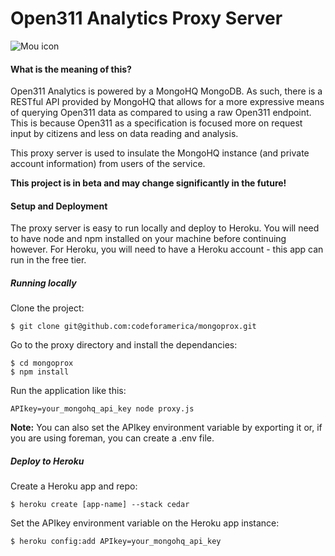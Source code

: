# Open311 Analytics Proxy Server

![Mou icon](http://codeforamerica.org/wp-content/themes/cfawp2012/images/logo.png)

#### What is the meaning of this?

Open311 Analytics is powered by a MongoHQ MongoDB. As such, there is a RESTful API provided by MongoHQ that allows for a more expressive means of querying Open311 data as compared to using a raw Open311 endpoint. This is because Open311 as a specification is focused more on request input by citizens and less on data reading and analysis.

This proxy server is used to insulate the MongoHQ instance (and private account information) from users of the service.

**This project is in beta and may change significantly in the future!**

#### Setup and Deployment

The proxy server is easy to run locally and deploy to Heroku. You will need to have node and npm installed on your machine before continuing however. For Heroku, you will need to have a Heroku account - this app can run in the free tier.

##### Running locally

Clone the project:

	$ git clone git@github.com:codeforamerica/mongoprox.git 

Go to the proxy directory and install the dependancies:

	$ cd mongoprox 
    $ npm install

Run the application like this:

	APIkey=your_mongohq_api_key node proxy.js
	
**Note:** You can also set the APIkey environment variable by exporting it or, if you are using foreman, you can create a .env file.

##### Deploy to Heroku

Create a Heroku app and repo:

	$ heroku create [app-name] --stack cedar

Set the APIkey environment variable on the Heroku app instance:

    $ heroku config:add APIkey=your_mongohq_api_key
